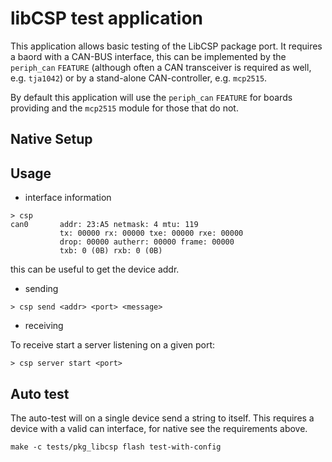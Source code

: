 # libCSP test application

This application allows basic testing of the LibCSP package port. It requires
a baord with a CAN-BUS interface, this can be implemented by the `periph_can`
`FEATURE` (although often a CAN transceiver is required as well, e.g. `tja1042`)
or by a stand-alone CAN-controller, e.g. `mcp2515`.

By default this application will use the `periph_can` `FEATURE` for boards
providing and the `mcp2515` module for those that do not.

## Native Setup


## Usage

- interface information

```
> csp
can0       addr: 23:A5 netmask: 4 mtu: 119
           tx: 00000 rx: 00000 txe: 00000 rxe: 00000
           drop: 00000 autherr: 00000 frame: 00000
           txb: 0 (0B) rxb: 0 (0B)
```

this can be useful to get the device addr.

- sending

```
> csp send <addr> <port> <message>
```

- receiving

To receive start a server listening on a given port:

```
> csp server start <port>
```

## Auto test

The auto-test will on a single device send a string to itself. This requires
a device with a valid can interface, for native see the requirements above.

```
make -c tests/pkg_libcsp flash test-with-config
```
